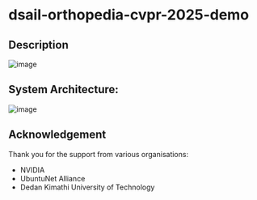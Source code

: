 # dsail-orthopedia-cvpr-2025-demo

## Description

![image](https://github.com/user-attachments/assets/36de02cd-85a0-42a5-baa6-93554f1e02cb)


## System Architecture:
![image](https://github.com/user-attachments/assets/b70ee872-5053-40e1-a36e-ed25623bf2a1)




## Acknowledgement

Thank you for the support from various organisations:
- NVIDIA
- UbuntuNet Alliance
- Dedan Kimathi University of Technology

